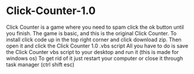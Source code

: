 # Click-Counter-1.0
Click Counter is a game where you need to spam click the ok button until you finish. The game is basic, and this is the original Click Counter.
To install click code up in the top right corner and click download zip. Then open it and click the Click Counter 1.0 .vbs script
All you have to do is save the Click Counter vbs script to your desktop and run it (this is made for windows os)
To get rid of it just restart your computer or close it through task manager (ctrl shift esc)
